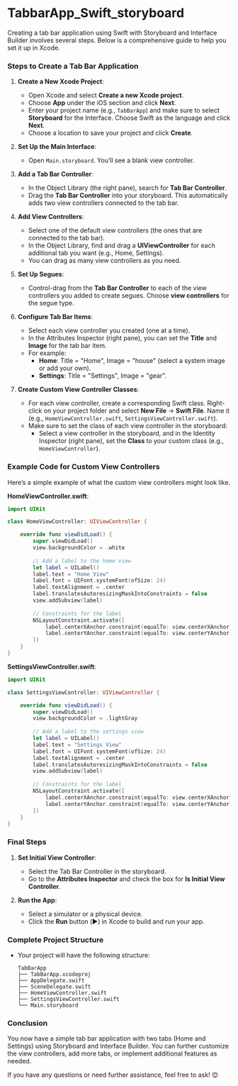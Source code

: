 # TabbarApp_Swift_storyboard
Creating a tab bar application using Swift with Storyboard and Interface Builder involves several steps. Below is a comprehensive guide to help you set it up in Xcode.

### Steps to Create a Tab Bar Application

1. **Create a New Xcode Project**:
   - Open Xcode and select **Create a new Xcode project**.
   - Choose **App** under the iOS section and click **Next**.
   - Enter your project name (e.g., `TabBarApp`) and make sure to select **Storyboard** for the Interface. Choose Swift as the language and click **Next**.
   - Choose a location to save your project and click **Create**.

2. **Set Up the Main Interface**:
   - Open `Main.storyboard`. You’ll see a blank view controller.

3. **Add a Tab Bar Controller**:
   - In the Object Library (the right pane), search for **Tab Bar Controller**.
   - Drag the **Tab Bar Controller** into your storyboard. This automatically adds two view controllers connected to the tab bar.

4. **Add View Controllers**:
   - Select one of the default view controllers (the ones that are connected to the tab bar).
   - In the Object Library, find and drag a **UIViewController** for each additional tab you want (e.g., Home, Settings).
   - You can drag as many view controllers as you need.

5. **Set Up Segues**:
   - Control-drag from the **Tab Bar Controller** to each of the view controllers you added to create segues. Choose **view controllers** for the segue type.

6. **Configure Tab Bar Items**:
   - Select each view controller you created (one at a time).
   - In the Attributes Inspector (right pane), you can set the **Title** and **Image** for the tab bar item.
   - For example:
     - **Home**: Title = "Home", Image = "house" (select a system image or add your own).
     - **Settings**: Title = "Settings", Image = "gear".

7. **Create Custom View Controller Classes**:
   - For each view controller, create a corresponding Swift class. Right-click on your project folder and select **New File** -> **Swift File**. Name it (e.g., `HomeViewController.swift`, `SettingsViewController.swift`).
   - Make sure to set the class of each view controller in the storyboard:
     - Select a view controller in the storyboard, and in the Identity Inspector (right pane), set the **Class** to your custom class (e.g., `HomeViewController`).

### Example Code for Custom View Controllers

Here’s a simple example of what the custom view controllers might look like.

**HomeViewController.swift**:
```swift
import UIKit

class HomeViewController: UIViewController {

    override func viewDidLoad() {
        super.viewDidLoad()
        view.backgroundColor = .white
        
        // Add a label to the home view
        let label = UILabel()
        label.text = "Home View"
        label.font = UIFont.systemFont(ofSize: 24)
        label.textAlignment = .center
        label.translatesAutoresizingMaskIntoConstraints = false
        view.addSubview(label)
        
        // Constraints for the label
        NSLayoutConstraint.activate([
            label.centerXAnchor.constraint(equalTo: view.centerXAnchor),
            label.centerYAnchor.constraint(equalTo: view.centerYAnchor)
        ])
    }
}
```

**SettingsViewController.swift**:
```swift
import UIKit

class SettingsViewController: UIViewController {

    override func viewDidLoad() {
        super.viewDidLoad()
        view.backgroundColor = .lightGray
        
        // Add a label to the settings view
        let label = UILabel()
        label.text = "Settings View"
        label.font = UIFont.systemFont(ofSize: 24)
        label.textAlignment = .center
        label.translatesAutoresizingMaskIntoConstraints = false
        view.addSubview(label)
        
        // Constraints for the label
        NSLayoutConstraint.activate([
            label.centerXAnchor.constraint(equalTo: view.centerXAnchor),
            label.centerYAnchor.constraint(equalTo: view.centerYAnchor)
        ])
    }
}
```

### Final Steps

1. **Set Initial View Controller**:
   - Select the Tab Bar Controller in the storyboard.
   - Go to the **Attributes Inspector** and check the box for **Is Initial View Controller**.

2. **Run the App**:
   - Select a simulator or a physical device.
   - Click the **Run** button (▶️) in Xcode to build and run your app.

### Complete Project Structure
- Your project will have the following structure:
  ```
  TabBarApp
  ├── TabBarApp.xcodeproj
  ├── AppDelegate.swift
  ├── SceneDelegate.swift
  ├── HomeViewController.swift
  ├── SettingsViewController.swift
  └── Main.storyboard
  ```

### Conclusion
You now have a simple tab bar application with two tabs (Home and Settings) using Storyboard and Interface Builder. You can further customize the view controllers, add more tabs, or implement additional features as needed.

If you have any questions or need further assistance, feel free to ask! 😊
